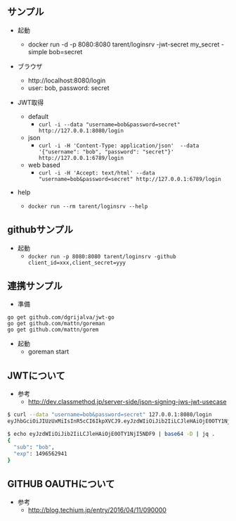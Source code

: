## サンプル
- 起動
  - docker run -d -p 8080:8080 tarent/loginsrv -jwt-secret my_secret -simple bob=secret
- ブラウザ
  - http://localhost:8080/login
  - user: bob, password: secret
- JWT取得
  - default
    - `curl -i --data "username=bob&password=secret" http://127.0.0.1:8080/login`
  - json
    - `curl -i -H 'Content-Type: application/json'  --data '{"username": "bob", "password": "secret"}' http://127.0.0.1:6789/login`
  - web based
    - `curl -i -H 'Accept: text/html' --data "username=bob&password=secret" http://127.0.0.1:6789/login`


- help
  - `docker run --rm tarent/loginsrv --help`

## githubサンプル
- 起動
  - `docker run -p 8080:8080 tarent/loginsrv -github client_id=xxx,client_secret=yyy`



## 連携サンプル
- 準備
```
go get github.com/dgrijalva/jwt-go
go get github.com/mattn/goreman
go get github.com/mattn/gorem
```
- 起動
  - goreman start


## JWTについて
- 参考
  - http://dev.classmethod.jp/server-side/json-signing-jws-jwt-usecase

```bash
$ curl --data "username=bob&password=secret" 127.0.0.1:8080/login
eyJhbGciOiJIUzUxMiIsInR5cCI6IkpXVCJ9.eyJzdWIiOiJib2IiLCJleHAiOjE0OTY1NjMwMzJ9.rfQnx_8gp4IGoP0dPh6ly4nHZugMnUDOIkefcnwiETLUWNYNVG92liTmMUAaF_5PsfEgzvEBJh2Hsn58UEmroQ

$ echo eyJzdWIiOiJib2IiLCJleHAiOjE0OTY1NjI5NDF9 | base64 -D | jq .
{
  "sub": "bob",
  "exp": 1496562941
}
```

## GITHUB OAUTHについて
- 参考
  - http://blog.techium.jp/entry/2016/04/11/090000
